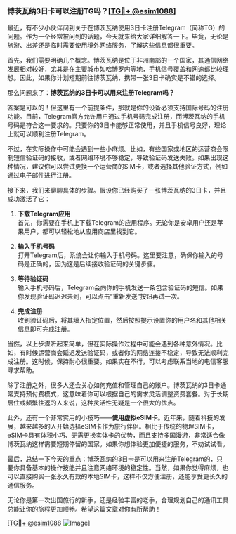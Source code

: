 ### 博茨瓦纳3日卡可以注册TG吗？[[TG💪+ @esim1088](https://t.me/s/esim1088)]

最近，有不少小伙伴问到关于在博茨瓦纳使用3日卡注册Telegram（简称TG）的问题。作为一个经常被问到的话题，今天就来给大家详细解答一下。毕竟，无论是旅游、出差还是临时需要使用境外网络服务，了解这些信息都很重要。

首先，我们需要明确几个概念。博茨瓦纳是位于非洲南部的一个国家，其通信网络发展相对较好，尤其是在主要城市如哈博罗内等地，手机信号覆盖和网速都比较理想。因此，如果你计划短期前往博茨瓦纳，携带一张3日卡确实是不错的选择。

那么问题来了：**博茨瓦纳的3日卡可以用来注册Telegram吗？**

答案是可以的！但这里有一个前提条件，那就是你的设备必须支持国际号码的注册功能。目前，Telegram官方允许用户通过手机号码完成注册，而博茨瓦纳的手机号码是符合这一要求的。只要你的3日卡能够正常使用，并且手机信号良好，理论上就可以顺利注册Telegram。

不过，在实际操作中可能会遇到一些小麻烦。比如，有些国家或地区的运营商会限制短信验证码的接收，或者网络环境不够稳定，导致验证码发送失败。如果出现这种情况，建议你可以尝试更换一个运营商的SIM卡，或者选择其他验证方式，例如通过电子邮件进行注册。

接下来，我们来聊聊具体的步骤。假设你已经购买了一张博茨瓦纳的3日卡，并且成功激活了它：

1. **下载Telegram应用**  
   首先，你需要在手机上下载Telegram的应用程序。无论你是安卓用户还是苹果用户，都可以轻松地从应用商店里找到它。

2. **输入手机号码**  
   打开Telegram后，系统会让你输入手机号码。这里要注意，确保你输入的号码是正确的，因为这是后续接收验证码的关键步骤。

3. **等待验证码**  
   输入手机号码后，Telegram会向你的手机发送一条包含验证码的短信。如果你发现验证码迟迟未到，可以点击“重新发送”按钮再试一次。

4. **完成注册**  
   收到验证码后，将其填入指定位置，然后按照提示设置你的用户名和其他相关信息即可完成注册。

当然，以上步骤听起来简单，但在实际操作过程中可能会遇到各种意外情况。比如，有时候运营商会延迟发送验证码，或者你的网络连接不稳定，导致无法顺利完成注册。这时候，保持耐心很重要。如果实在不行，可以考虑联系当地的电信客服寻求帮助。

除了注册之外，很多人还会关心如何充值和管理自己的账户。博茨瓦纳的3日卡通常支持预付费模式，这意味着你可以根据自己的需求灵活调整资费套餐。对于长期居住或频繁往返的人来说，这种灵活性无疑是一个很大的优点。

此外，还有一个非常实用的小技巧——**使用虚拟eSIM卡**。近年来，随着科技的发展，越来越多的人开始选择eSIM卡作为旅行伴侣。相比于传统的物理SIM卡，eSIM卡具有体积小巧、无需更换实体卡的优势，而且支持多国漫游，非常适合像博茨瓦纳这样需要短期停留的国家。如果你想体验更加便捷的服务，不妨试试看。

最后，总结一下今天的重点：博茨瓦纳的3日卡是可以用来注册Telegram的，只要你具备基本的操作技能并且注意网络环境的稳定性。当然，如果你觉得麻烦，也可以直接购买一张永久有效的本地SIM卡，这样不仅方便注册，还能享受更长久的通信服务。

无论你是第一次出国旅行的新手，还是经验丰富的老手，合理规划自己的通讯工具总能让你的旅程更加顺畅。希望这篇文章对你有所帮助！

[[TG💪+ @esim1088](https://t.me/s/esim1088) ![Image](https://i.postimg.cc/4NQfJmqS/Snipaste-2025-05-13-00-14-12.png)]